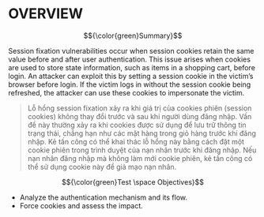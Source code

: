 # OVERVIEW #

$${\color{green}Summary}$$

Session fixation vulnerabilities occur when session cookies retain the same value before and after user authentication. This issue arises when cookies are used to store state information, such as items in a shopping cart, before login. An attacker can exploit this by setting a session cookie in the victim’s browser before login. If the victim logs in without the session cookie being refreshed, the attacker can use these cookies to impersonate the victim.

> Lỗ hổng session fixation xảy ra khi giá trị của cookies phiên (session cookies) không thay đổi trước và sau khi người dùng đăng nhập. Vấn đề này thường xảy ra khi cookies được sử dụng để lưu trữ thông tin trạng thái, chẳng hạn như các mặt hàng trong giỏ hàng trước khi đăng nhập. Kẻ tấn công có thể khai thác lỗ hổng này bằng cách đặt một cookie phiên trong trình duyệt của nạn nhân trước khi đăng nhập. Nếu nạn nhân đăng nhập mà không làm mới cookie phiên, kẻ tấn công có thể sử dụng cookie này để giả mạo nạn nhân.

$${\color{green}Test \space Objectives}$$
- Analyze the authentication mechanism and its flow.
- Force cookies and assess the impact.
